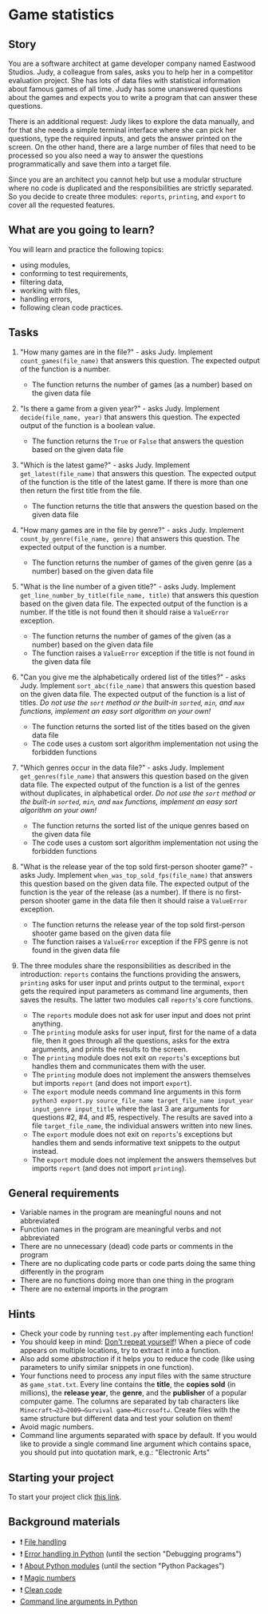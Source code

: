 # Game statistics

## Story

You are a software architect at game developer company named Eastwood Studios.
Judy, a colleague from sales, asks you to help her in a competitor
evaluation project. She has lots of data files with statistical
information about famous games of all time. Judy has some unanswered
questions about the games and expects you to write a program that
can answer these questions.

There is an additional request: Judy likes to explore the data
manually, and for that she needs a simple terminal interface
where she can pick her questions, type the required inputs, and
gets the answer printed on the screen. On the other hand,
there are a large number of files that need to be processed
so you also need a way to answer the questions programmatically
and save them into a target file.

Since you are an architect you cannot help
but use a modular structure where no code is duplicated and
the responsibilities are strictly separated. So you decide
to create three modules: `reports`, `printing`, and `export`
to cover all the requested features.

## What are you going to learn?

You will learn and practice the following topics:

- using modules,
- conforming to test requirements,
- filtering data,
- working with files,
- handling errors,
- following clean code practices.

## Tasks

1. "How many games are in the file?" - asks Judy. Implement `count_games(file_name)` that answers this question. The expected output of the function is a number.
    - The function returns the number of games (as a number) based on the given data file

2. "Is there a game from a given year?" - asks Judy. Implement `decide(file_name, year)` that answers this question. The expected output of the function is a boolean value.
    - The function returns the `True` or `False` that answers the question based on the given data file

3. "Which is the latest game?" - asks Judy. Implement `get_latest(file_name)` that answers this question. The expected output of the function is the title of the latest game. If there is more than one then return the first title from the file.
    - The function returns the title that answers the question based on the given data file

4. "How many games are in the file by genre?" - asks Judy. Implement `count_by_genre(file_name, genre)` that answers this question. The expected output of the function is a number.
    - The function returns the number of games of the given genre (as a number) based on the given data file

5. "What is the line number of a given title?" - asks Judy. Implement `get_line_number_by_title(file_name, title)` that answers this question based on the given data file. The expected output of the function is a number. If the title is not found then it should raise a `ValueError` exception.
    - The function returns the number of games of the given (as a number) based on the given data file
    - The function raises a `ValueError` exception if the title is not found in the given data file

6. "Can you give me the alphabetically ordered list of the titles?" - asks Judy. Implement `sort_abc(file_name)` that answers this question based on the given data file. The expected output of the function is a list of titles. _Do not use the `sort` method or the built-in `sorted`, `min`, and `max` functions, implement an easy sort algorithm on your own!_
    - The function returns the sorted list of the titles based on the given data file
    - The code uses a custom sort algorithm implementation not using the forbidden functions

7. "Which genres occur in the data file?" - asks Judy. Implement `get_genres(file_name)` that answers this question based on the given data file. The expected output of the function is a list of the genres without duplicates, in alphabetical order. _Do not use the `sort` method or the built-in `sorted`, `min`, and `max` functions, implement an easy sort algorithm on your own!_
    - The function returns the sorted list of the unique genres based on the given data file
    - The code uses a custom sort algorithm implementation not using the forbidden functions

8. "What is the release year of the top sold first-person shooter game?" - asks Judy. Implement `when_was_top_sold_fps(file_name)` that answers this question based on the given data file. The expected output of the function is the year of the release (as a number). If there is no first-person shooter game in the data file then it should raise a `ValueError` exception.
    - The function returns the release year of the top sold first-person shooter game based on the given data file
    - The function raises a `ValueError` exception if the FPS genre is not found in the given data file

9. The three modules share the responsibilities as described in the introduction: `reports` contains the functions providing the answers, `printing` asks for user input and prints output to the terminal, `export` gets the required input parameters as command line arguments, then saves the results. The latter two modules call `reports`'s core functions.
    - The `reports` module does not ask for user input and does not print anything.
    - The `printing` module asks for user input, first for the name of a data file, then it goes through all the questions, asks for the extra arguments, and prints the results to the screen.
    - The `printing` module does not exit on `reports`'s exceptions but handles them and communicates them with the user.
    - The `printing` module does not implement the answers themselves but imports `report` (and does not import `export`).
    - The `export` module needs command line arguments in this form `python3 export.py source_file_name target_file_name input_year input_genre input_title` where the last 3 are arguments for questions #2, #4, and #5, respectively. The results are saved into a file `target_file_name`, the individual answers written into new lines.
    - The `export` module does not exit on `reports`'s exceptions but handles them and sends informative text snippets to the output instead.
    - The `export` module does not implement the answers themselves but imports `report` (and does not import `printing`).

## General requirements

- Variable names in the program are meaningful nouns and not abbreviated
- Function names in the program are meaningful verbs and not abbreviated
- There are no unnecessary (dead) code parts or comments in the program
- There are no duplicating code parts or code parts doing the same thing differently in the program
- There are no functions doing more than one thing in the program
- There are no external imports in the program

## Hints

- Check your code by running `test.py` after implementing each function!
- You should keep in mind: [Don't repeat yourself](https://en.wikipedia.org/wiki/Don%27t_repeat_yourself)!
  When a piece of code appears on multiple locations, try to extract it
  into a function.
- Also add some _abstraction_ if it helps you to reduce the code
  (like using parameters to unify similar snippets in one function).
- Your functions need to process any input files with the same structure
  as `game_stat.txt`. Every line contains the **title**, the **copies sold**
  (in millions), the **release year**, the **genre**, and the **publisher** of a
  popular computer game. The columns are separated by tab characters like
  `Minecraft⟶23⟶2009⟶Survival game⟶Microsoft↲`.
  Create files with the same structure but
  different data and test your solution on them!
- Avoid magic numbers.
- Command line arguments separated with space by default. If you would like to provide a single command line argument which contains space, you should put into quotation mark, e.g.: "Electronic Arts"

## Starting your project

To start your project click [this link](https://journey.code.cool/v2/project/solo/blueprint/game-statistics/python).

## Background materials

- :exclamation: [File handling](https://learn.code.cool/full-stack/#/../pages/python/file-handling)
- :exclamation: [Error handling in Python](https://python-textbok.readthedocs.io/en/stable/Errors_and_Exceptions.html)
  (until the section "Debugging programs")
- :exclamation: [About Python modules](https://realpython.com/python-modules-packages/)
  (until the section "Python Packages")
- :exclamation: [Magic numbers](https://learn.code.cool/full-stack/#/../pages/general/magic-numbers)
- :exclamation: [Clean code](https://learn.code.cool/full-stack/#/../pages/general/clean-code)
- [Command line arguments in Python](https://www.pythonforbeginners.com/system/python-sys-argv)
